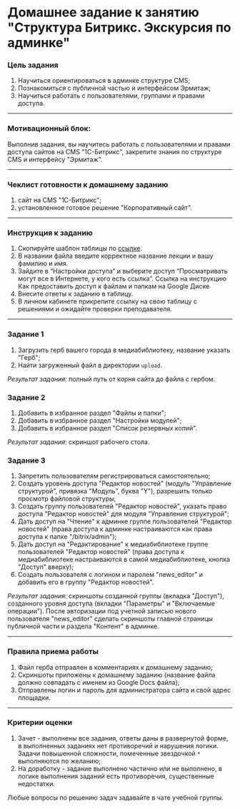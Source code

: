 
# Домашнее задание к занятию "Структура Битрикс. Экскурсия по админке"

### Цель задания

1. Научиться ориентироваться в админке структуре CMS;
2. Познакомиться с публичной частью и интерфейсом Эрмитаж;
3. Научиться работать с пользователями, группами и правами доступа.

------

### Мотивационный блок:

Выполнив задания, вы научитесь работать с пользователями и правами доступа сайтов на CMS "1С-Битрикс", закрепите знания по структуре CMS и интерфейсу "Эрмитаж".

------

### Чеклист готовности к домашнему заданию

1. сайт на CMS "1С-Битрикс";
2. установленное готовое решение "Корпоративный сайт".

------

### Инструкция к заданию

1. Скопируйте шаблон таблицы по [ссылке](https://u.netology.ru/backend/uploads/lms/content_assets/file/5512/%D0%A8%D0%B0%D0%B1%D0%BB%D0%BE%D0%BD._%D0%A1%D1%82%D1%80%D1%83%D0%BA%D1%82%D1%83%D1%80%D0%B0_%D0%91%D0%B8%D1%82%D1%80%D0%B8%D0%BA%D1%81._%D0%AD%D0%BA%D1%81%D0%BA%D1%83%D1%80%D1%81%D0%B8%D1%8F_%D0%BF%D0%BE_%D0%B0%D0%B4%D0%BC%D0%B8%D0%BD%D0%BA%D0%B5..xlsx).
2. В названии файла введите корректное название лекции и вашу фамилию и имя.
3. Зайдите в “Настройки доступа” и выберите доступ “Просматривать могут все в Интернете, у кого есть ссылка”. Ссылка на инструкцию Как предоставить доступ к файлам и папкам на Google Диске
4. Внесите ответы к заданию в таблицу.
5. В личном кабинете прикрепите ссылку на свою таблицу с решениями и ожидайте проверки преподавателя.

------

### Задание 1

1. Загрузить герб вашего города в медиабиблиотеку, название указать "Герб";
2. Найти загруженный файл в директории `upload`.

_Результат задания_: полный путь от корня сайта до файла с гербом.

### Задание 2

1. Добавить в избранное раздел "Файлы и папки";
2. Добавить в избранное раздел "Настройки модулей";
3. Добавить в избранное раздел "Список резервных копий".

_Результат задания_: скриншот рабочего стола.

### Задание 3

1. Запретить пользователям регистрироваться самостоятельно;
2. Создать уровень доступа "Редактор новостей" (модуль "Управление структурой", привязка "Модуль", буква "Y"), разрешить только просмотр файловой структуры;
3. Создать группу пользователей "Редактор новостей", указать право доступа "Редактор новостей" для модуля "Управление структурой";
4. Дать доступ на "Чтение" к админке группе пользователей "Редактор новостей" (права доступа к админке настраиваются как права доступа к папке "/bitrix/admin");
5. Дать доступ на "Редактирование" к медиабиблиотеке группе пользователей "Редактор новостей" (права доступа к медиабиблиотеке настраиваются в самой медиабиблиотеке, кнопка "Доступ" вверху);
6. Создать пользователя с логином и паролем "news_editor" и добавить его в группу "Редактор новостей".

_Результат задания_: скриншоты созданной группы (вкладка "Доступ"), созданного уровня доступа (вкладки "Параметры" и "Включаемые операции"). После авторизации под учетной записью нового пользователя "news_editor" сделать скриншоты главной страницы публичной части и раздела "Контент" в админке.

------

### Правила приема работы

1. Файл герба отправлен в комментариях к домашнему заданию;
1. Скриншоты приложены к домашнему заданию (название файла должно совпадать с именем из Google Docs файла);
1. Отправлены логин и пароль для администратора сайта и свой адрес площадки.

------

### Критерии оценки

1. Зачет - выполнены все задания, ответы даны в развернутой форме, в выполненных заданиях нет противоречий и нарушения логики. Задачи повышенной сложности, помеченные звездочкой `*` выполняются по желанию;
2. На доработку - задание выполнено частично или не выполнено, в логике выполнения заданий есть противоречия, существенные недостатки.

Любые вопросы по решению задач задавайте в чате учебной группы.
